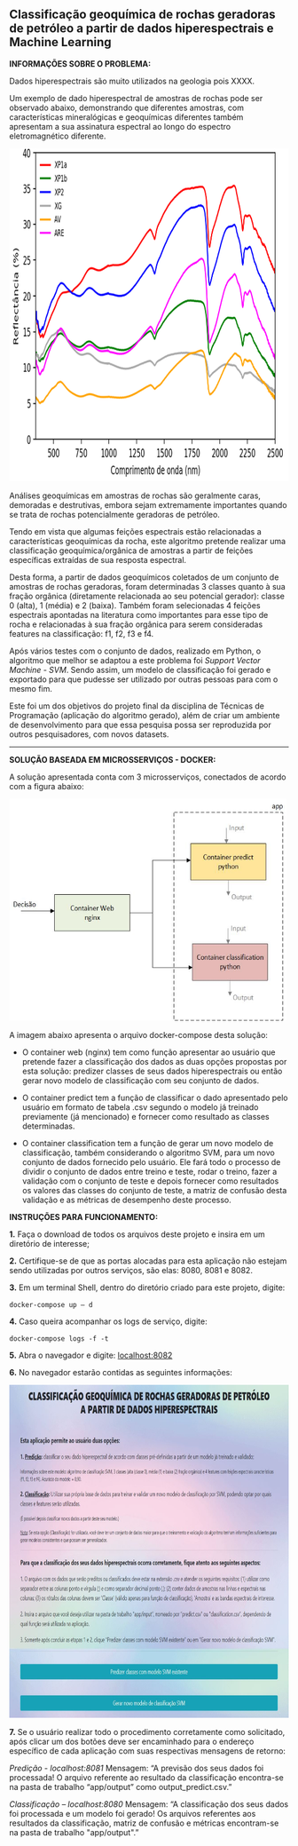 ## Classificação geoquímica de rochas geradoras de petróleo a partir de dados hiperespectrais e Machine Learning

**INFORMAÇÕES SOBRE O PROBLEMA:**

Dados hiperespectrais são muito utilizados na geologia pois XXXX.

Um exemplo de dado hiperespectral de amostras de rochas pode ser observado abaixo, demonstrando que diferentes amostras, com características mineralógicas e geoquímicas diferentes também apresentam a sua assinatura espectral ao longo do espectro eletromagnético diferente.

<img src="https://github.com/tainathomg/projeto_t-cnicas_programa-o/blob/master/Images/Espectro.png" height="600" width="700">

Análises geoquímicas em amostras de rochas são geralmente caras, demoradas e destrutivas, embora sejam extremamente importantes quando se trata de rochas potencialmente geradoras de petróleo.

Tendo em vista que algumas feições espectrais estão relacionadas a características geoquímicas da rocha, este algoritmo pretende realizar uma classificação geoquímica/orgânica de amostras a partir de feições específicas extraídas de sua resposta espectral. 

Desta forma, a partir de dados geoquímicos coletados de um conjunto de amostras de rochas geradoras, foram determinadas 3 classes quanto à sua fração orgânica (diretamente relacionada ao seu potencial gerador): classe 0 (alta), 1 (média) e 2 (baixa). Também foram selecionadas 4 feições espectrais apontadas na literatura como importantes para esse tipo de rocha e relacionadas à sua fração orgânica para serem consideradas features na classificação: f1, f2, f3 e f4.

Após vários testes com o conjunto de dados, realizado em Python, o algoritmo que melhor se adaptou a este problema foi *Support Vector Machine - SVM*. Sendo assim, um modelo de classificação foi gerado e exportado para que pudesse ser utilizado por outras pessoas para com o mesmo fim. 

Este foi um dos objetivos do projeto final da disciplina de Técnicas de Programação (aplicação do algoritmo gerado), além de criar um ambiente de desenvolvimento para que essa pesquisa possa ser reproduzida por outros pesquisadores, com novos datasets. 

<hr>

**SOLUÇÃO BASEADA EM MICROSSERVIÇOS - DOCKER:**

A solução apresentada conta com 3 microsserviços, conectados de acordo com a figura abaixo:

<img src="https://github.com/tainathomg/projeto_t-cnicas_programa-o/blob/master/Images/Esquema_docker.jpg" height="400" width="500">

A imagem abaixo apresenta o arquivo docker-compose desta solução:



- O container web (nginx) tem como função apresentar ao usuário que pretende fazer a classificação dos dados as duas opções propostas por esta solução: predizer classes de seus dados hiperespectrais ou então gerar novo modelo de classificação com seu conjunto de dados.

- O container predict tem a função de classificar o dado apresentado pelo usuário em formato de tabela .csv segundo o modelo já treinado previamente (já mencionado) e fornecer como resultado as classes determinadas.

- O container classification tem a função de gerar um novo modelo de classificação, também considerando o algoritmo SVM, para um novo conjunto de dados fornecido pelo usuário. Ele fará todo o processo de dividir o conjunto de dados entre treino e teste, rodar o treino, fazer a validação com o conjunto de teste e depois fornecer como resultados os valores das classes do conjunto de teste, a matriz de confusão desta validação e as métricas de desempenho deste processo.


**INSTRUÇÕES PARA FUNCIONAMENTO:**

**1.** Faça o download de todos os arquivos deste projeto e insira em um diretório de interesse;

**2.** Certifique-se de que as portas alocadas para esta aplicação não estejam sendo utilizadas por outros serviços, são elas: 8080, 8081 e 8082.

**3.** Em um terminal Shell, dentro do diretório criado para este projeto, digite:
```
docker-compose up – d
```

**4.** Caso queira acompanhar os logs de serviço, digite:
```
docker-compose logs -f -t
```

**5.** Abra o navegador e digite:
[localhost:8082](http://localhost:8082)

**6.** No navegador estarão contidas as seguintes informações:

<img src="https://github.com/tainathomg/projeto_t-cnicas_programa-o/blob/master/Images/html.JPG" height="600" width="700">


**7.** Se o usuário realizar todo o procedimento corretamente como solicitado, após clicar um dos botões deve ser encaminhado para o endereço específico de cada aplicação com suas respectivas mensagens de retorno:

*Predição - localhost:8081*
Mensagem: “A previsão dos seus dados foi processada! O arquivo referente ao resultado da classificação encontra-se na pasta de trabalho “app/output” como output_predict.csv.”

*Classificação – localhost:8080*
Mensagem: “A classificação dos seus dados foi processada e um modelo foi gerado! Os arquivos referentes aos resultados da classificação, matriz de confusão e métricas encontram-se na pasta de trabalho "app/output".”
